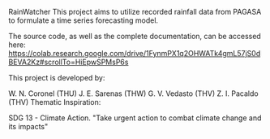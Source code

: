 RainWatcher
This project aims to utilize recorded rainfall data from PAGASA to formulate a time series forecasting model.

The source code, as well as the complete documentation, can be accessed here: https://colab.research.google.com/drive/1FynmPX1q2OHWATk4gmL57jS0dBEVA2Kz#scrollTo=HiEpwSPMsP6s

This project is developed by:

W. N. Coronel (THU)
J. E. Sarenas (THW)
G. V. Vedasto (THV)
Z. I. Pacaldo (THV)
Thematic Inspiration:

SDG 13 - Climate Action. "Take urgent action to combat climate change and its impacts"

